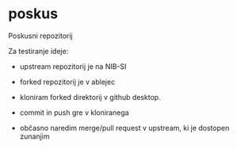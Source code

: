 # poskus
Poskusni repozitorij

Za testiranje ideje:

* upstream repozitorij je na NIB-SI
* forked repozitorij je v ablejec
* kloniram forked direktorij v github desktop.

* commit in push gre v kloniranega
* občasno naredim merge/pull request v upstream, ki je dostopen zunanjim
